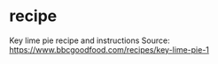 # recipe
Key lime pie recipe and instructions
Source: https://www.bbcgoodfood.com/recipes/key-lime-pie-1
